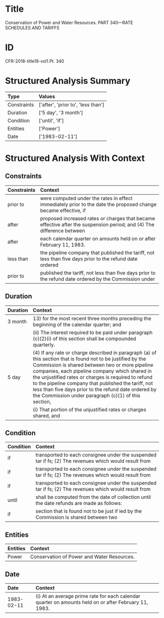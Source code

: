 # Title

 Conservation of Power and Water Resources. PART 340—RATE SCHEDULES AND TARIFFS


# ID

 CFR-2018-title18-vol1.Pt. 340


# Structured Analysis Summary

| Type        | Values                             |
|:------------|:-----------------------------------|
| Constraints | ['after', 'prior to', 'less than'] |
| Duration    | ['5 day', '3 month']               |
| Condition   | ['until', 'if']                    |
| Entities    | ['Power']                          |
| Date        | ['1983-02-11']                     |


# Structured Analysis With Context

 


## Constraints

| Constraints   | Context                                                                                                               |
|:--------------|:----------------------------------------------------------------------------------------------------------------------|
| prior to      | were computed under the rates in effect immediately prior to the date the proposed change became effective, if        |
| after         | proposed increased rates or charges that became effective after the suspension period; and (4) The difference between |
| after         | each calendar quarter on amounts held on or after  February 11, 1983.                                                 |
| less than     | the pipeline company that published the tariff, not less than five days prior to the refund date ordered              |
| prior to      | published the tariff, not less than five days prior to the refund date ordered by the Commission under                |


## Duration

| Duration   | Context                                                                                                                                                                                                                                                                                                                                                                                                                                       |
|:-----------|:----------------------------------------------------------------------------------------------------------------------------------------------------------------------------------------------------------------------------------------------------------------------------------------------------------------------------------------------------------------------------------------------------------------------------------------------|
| 3 month    | 13) for the most recent three months preceding the beginning of the calendar quarter; and                                                                                                                                                                                                                                                                                                                                                     |
|            |             (ii) The interest required to be paid under paragraph (c)(2)(i) of this section shall be compounded quarterly.                                                                                                                                                                                                                                                                                                                    |
| 5 day      | (4) If any rate or charge described in paragraph (a) of this section that is found not to be justified by the Commission is shared between two or more pipeline companies, each pipeline company which shared in the unjustified rates or charges is required to refund to the pipeline company that published the tariff, not less than five days prior to the refund date ordered by the Commission under paragraph (c)(1) of this section, |
|            |             (i) That portion of the unjustified rates or charges shared, and                                                                                                                                                                                                                                                                                                                                                                  |


## Condition

| Condition   | Context                                                                                               |
|:------------|:------------------------------------------------------------------------------------------------------|
| if          | transported to each consignee under the suspended tar if fs; (2) The revenues which would result from |
| if          | transported to each consignee under the suspended tar if fs; (2) The revenues which would result from |
| if          | transported to each consignee under the suspended tar if fs; (2) The revenues which would result from |
| until       | shall be computed from the date of collection until  the date refunds are made as follows:            |
| if          | section that is found not to be just if ied by the Commission is shared between two                   |


## Entities

| Entities   | Context                                      |
|:-----------|:---------------------------------------------|
| Power      | Conservation of  Power  and Water Resources. |


## Date

| Date       | Context                                                                                               |
|:-----------|:------------------------------------------------------------------------------------------------------|
| 1983-02-11 | (i) At an average prime rate for each calendar quarter on amounts held on or after February 11, 1983. |


